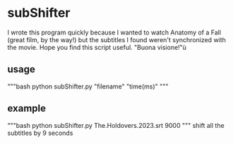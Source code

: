 # subShifter
I wrote this program quickly because I wanted to watch Anatomy of a Fall (great film, by the way!) 
but the subtitles I found weren't synchronized with the movie.
Hope you find this script useful. "Buona visione!"ù

## usage
"""bash
python subShifter.py "filename" "time(ms)"
"""

## example
"""bash
python subShifter.py The.Holdovers.2023.srt 9000
"""
shift all the subtitles by 9 seconds 
